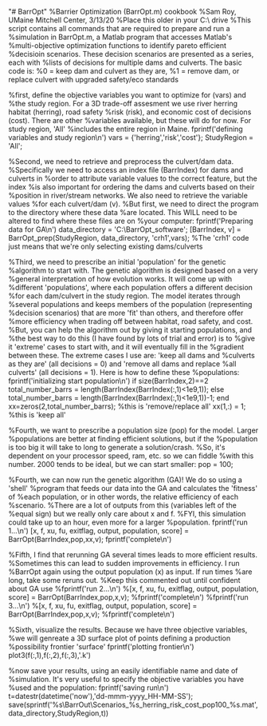 "# BarrOpt" 
%Barrier Optimization (BarrOpt.m) cookbook
%Sam Roy, UMaine Mitchell Center, 3/13/20
%Place this older in your C:\ drive
%This script contains all commands that are required to prepare and run a
%simulation in BarrOpt.m, a Matlab program that accesses Matlab's
%multi-objective optimization functions to identify pareto efficient
%decisioin scenarios. These decision scenarios are presented as a series, each with
%lists of decisions for multiple dams and culverts. The basic code is:
%0 = keep dam and culvert as they are,
%1 = remove dam, or replace culvert with upgraded safety/eco standards

%first, define the objective variables you want to optimize for (vars) and
%the study region. For a 3D trade-off assesment we use river herring habitat (herring), road safety
%risk (risk), and economic cost of decisions (cost). There are other
%variables available, but these will do for now. For study region, 'All'
%includes the entire region in Maine.
fprintf('defining variables and study region\n')
vars = {'herring','risk','cost'};
StudyRegion = 'All';

%Second, we need to retrieve and preprocess the culvert/dam data.
%Specifically we need to access an index file (BarrIndex) for dams and culverts in
%order to attribute variable values to the correct feature, but the index
%is also important for ordering the dams and culverts based on their
%position in river/stream networks. We also need to retrieve the variable values
%for each culvert/dam (v).
%But first, we need to direct the program to the directory where these data
%are located. This WILL need to be altered to find where these files are on
%your computer:
fprintf('Preparing data for GA\n')
data_directory = 'C:\BarrOpt_software';
[BarrIndex, v] = BarrOpt_prep(StudyRegion, data_directory, 'crh1',vars);
%The 'crh1' code just means that we're only selecting existing dams/culverts

%Third, we need to prescribe an initial 'population' for the genetic
%algorithm to start with. The genetic algorithm is designed based on a very
%general interpretation of how evolution works. It will come up with
%different 'populations', where each population offers a different decision
%for each dam/culvert in the study region. The model iterates through
%several populations and keeps members of the population (representing
%decision scenarios) that are more 'fit' than others, and therefore offer
%more efficiency when trading off between habitat, road safety, and cost.
%But, you can help the algorithm out by giving it starting populations, and
%the best way to do this (I have found by lots of trial and error) is to
%give it 'extreme' cases to start with, and it will eventually fill in the
%gradient between these. The extreme cases I use are: 'keep all dams and
%culverts as they are' (all decisions = 0) and 'remove all dams and replace
%all culverts' (all decisions = 1). Here is how to define these
%populations:
fprintf('initializing start population\n')
if size(BarrIndex,2)==2
    total_number_barrs = length(BarrIndex(BarrIndex(:,1)<1e9,1));
else
    total_number_barrs = length(BarrIndex(BarrIndex(:,1)<1e9,1))-1;
end
xx=zeros(2,total_number_barrs); %this is 'remove/replace all'
xx(1,:) = 1; %this is 'keep all'

%Fourth, we want to prescribe a population size (pop) for the model. Larger
%populations are better at finding efficient solutions, but if the
%population is too big it will take to long to generate a solution/crash.
%So, it's dependent on your processor speed, ram, etc. so we can fiddle
%with this number. 2000 tends to be ideal, but we can start smaller:
pop = 100;

%Fourth, we can now run the genetic algorithm (GA)! We do so using a 'shell'
%program that feeds our data into the GA and calculates the 'fitness' of
%each population, or in other words, the relative efficiency of each
%scenario. %There are a lot of outputs from this (variables left of the
%equal sign) but we really only care about x and f.
%FYI, this simulation could take up to an hour, even more for a larger
%population.
fprintf('run 1...\n')
[x, f, xu, fu, exitflag, output, population, score] = BarrOpt(BarrIndex,pop,xx,v);
fprintf('complete\n')

%Fifth, I find that rerunning GA several times leads to more efficient results.
%Sometimes this can lead to sudden improvements in efficiency. I run
%BarrOpt again using the output population (x) as input. If run times
%are long, take some reruns out.
%Keep this commented out until confident about GA use
%fprintf('run 2...\n')
%[x, f, xu, fu, exitflag, output, population, score] = BarrOpt(BarrIndex,pop,x,v);
%fprintf('complete\n')
%fprintf('run 3...\n')
%[x, f, xu, fu, exitflag, output, population, score] = BarrOpt(BarrIndex,pop,x,v);
%fprintf('complete\n')

%Sixth, visualize the results. Because we have three objective variables,
%we will genreate a 3D surface plot of points defining a production
%possibility frontier 'surface'
fprintf('plotting frontier\n')
plot3(f(:,1),f(:,2),f(:,3),'.k')

%now save your results, using an easily identifiable name and date of
%simulation. It's very useful to specify the objective variables you have
%used and the population:
fprintf('saving run\n')
t=datestr(datetime('now'),'dd-mmm-yyyy_HH-MM-SS');
save(sprintf('%s\\BarrOut\\Scenarios_%s_herring_risk_cost_pop100_%s.mat',data_directory,StudyRegion,t))

